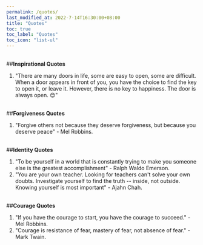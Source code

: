 ```yaml
---
permalink: /quotes/
last_modified_at: 2022-7-14T16:30:00+08:00
title: "Quotes"
toc: true
toc_label: "Quotes"
toc_icon: "list-ul"
---
```

<br>
##<b>Inspirational Quotes</b> <br>

1. "There are many doors in life, some are easy to open, some are difficult. When a door appears in front of you, you have the choice to find the key to open it, or leave it. However, there is no key to happiness. The door is always open. 😊" <br> <br>

##<b>Forgiveness Quotes</b> <br>
1. "Forgive others not because they deserve forgiveness, but because you deserve peace" - Mel Robbins. <br> <br>

##<b>Identity Quotes</b> <br>
1. "To be yourself in a world that is constantly trying to make you someone else is the greatest accomplishment" - Ralph Waldo Emerson. <br>
2. "You are your own teacher. Looking for teachers can't solve your own doubts. Investigate yourself to find the truth -- inside, not outside. Knowing yourself is most important" - Ajahn Chah. <br><br>

##<b>Courage Quotes</b> <br>
1. "If you have the courage to start, you have the courage to succeed." - Mel Robbins. <br>
2. "Courage is resistance of fear, mastery of fear, not absence of fear." - Mark Twain. <br> <br>
